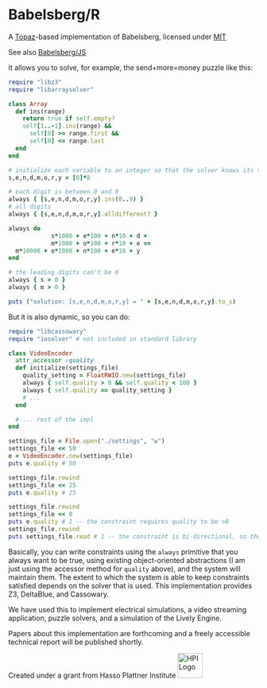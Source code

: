 Babelsberg/R
============

A [Topaz](http://www.topazruby.com)-based implementation of Babelsberg, licensed under [MIT](https://github.com/timfel/babelsberg-r/blob/interacting-solvers/LICENSE)

See also [Babelsberg/JS](https://github.com/timfel/babelsberg-js)

It allows you to solve, for example, the send+more=money puzzle like this:
```ruby
require "libz3"
require "libarraysolver"

class Array
  def ins(range)
    return true if self.empty?
    self[1..-1].ins(range) &&
      self[0] >= range.first &&
      self[0] <= range.last
  end
end

# initialize each variable to an integer so that the solver knows its type
s,e,n,d,m,o,r,y = [0]*8

# each digit is between 0 and 9
always { [s,e,n,d,m,o,r,y].ins(0..9) } 
# all digits
always { [s,e,n,d,m,o,r,y].alldifferent? }

always do
            s*1000 + e*100 + n*10 + d +
            m*1000 + o*100 + r*10 + e ==
  m*10000 + o*1000 + n*100 + e*10 + y
end

# the leading digits can't be 0
always { s > 0 }
always { m > 0 }

puts ("solution: [s,e,n,d,m,o,r,y] = " + [s,e,n,d,m,o,r,y].to_s)
```

But it is also dynamic, so you can do:
```ruby
require "libcassowary"
require "iosolver" # not included in standard library

class VideoEncoder
  attr_accessor :quality
  def initialize(settings_file)
    quality_setting = FloatRWIO.new(settings_file)
    always { self.quality > 0 && self.quality < 100 }
    always { self.quality == quality_setting }
    # ...
  end

  # ... rest of the impl
end

settings_file = File.open("./settings", "w")
settings_file << 50
e = VideoEncoder.new(settings_file)
puts e.quality # 50

settings_file.rewind
settings_file << 25
puts e.quality # 25

settings_file.rewind
settings_file << 0
puts e.quality # 1 -- the constraint requires quality to be >0
settings_file.rewind
puts settings_file.read # 1 -- the constraint is bi-directional, so the file was updated
```

Basically, you can write constraints using the `always` primitive that you always want to be true,
using existing object-oriented abstractions (I am just using the accessor method for `quality` above),
and the system will maintain them. The extent to which the system is able to keep constraints
satisfied depends on the solver that is used. This implementation provides Z3, DeltaBlue, and
Cassowary.

We have used this to implement electrical simulations, a video streaming application,
puzzle solvers, and a simulation of the Lively Engine.

Papers about this implementation are forthcoming and a freely accessible technical report
will be published shortly.

Created under a grant from Hasso Plattner Institute <img src="http://upload.wikimedia.org/wikipedia/de/c/c9/Hpi_logo.png" alt="HPI Logo" width="50" height="50"/>
